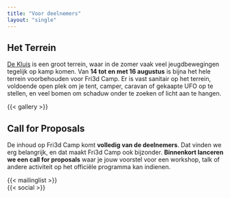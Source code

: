 ```yaml
---
title: "Voor deelnemers"
layout: "single"
---
```

<div class="block--centered">

<h2>Het Terrein</h2>
<p><a href="https://www.hopper.be/nl/jeugdverblijf/de-kluis">De Kluis</a> is een groot terrein, waar in de zomer vaak veel jeugdbewegingen tegelijk op kamp komen. Van <strong>14 tot en met 16 augustus</strong> is bijna het hele terrein voorbehouden voor Fri3d Camp. Er is vast sanitair op het terrein, voldoende open plek om je tent, camper, caravan of gekaapte UFO op te stellen, en veel bomen om schaduw onder te zoeken of licht aan te hangen.</p>
</div>
<div class="block--centered">
{{< gallery >}}
</div>
<div class="block--centered">
<h2>Call for Proposals</h2>
<p>De inhoud op Fri3d Camp komt <strong>volledig van de deelnemers</strong>. Dat vinden we erg belangrijk, en dat maakt Fri3d Camp ook bijzonder. <strong>Binnenkort lanceren we een call for proposals</strong> waar je jouw voorstel voor een workshop, talk of andere activiteit op het officiële programma kan indienen.</p>
</div>

<div class="block--centered">
{{< mailinglist >}}
</div>
<div class="block--centered">
{{< social >}}
</div>
